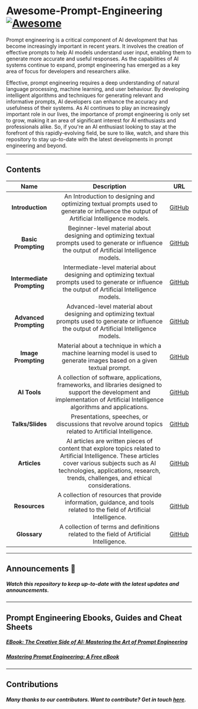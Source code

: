 # Awesome-Prompt-Engineering [![Awesome](https://awesome.re/badge.svg)](https://awesome.re)
Prompt engineering is a critical component of AI development that has become increasingly important in recent years. It involves the creation of effective prompts to help AI models understand user input, enabling them to generate more accurate and useful responses. As the capabilities of AI systems continue to expand, prompt engineering has emerged as a key area of focus for developers and researchers alike.

Effective, prompt engineering requires a deep understanding of natural language processing, machine learning, and user behaviour. By developing intelligent algorithms and techniques for generating relevant and informative prompts, AI developers can enhance the accuracy and usefulness of their systems. As AI continues to play an increasingly important role in our lives, the importance of prompt engineering is only set to grow, making it an area of significant interest for AI enthusiasts and professionals alike. So, if you're an AI enthusiast looking to stay at the forefront of this rapidly-evolving field, be sure to like, watch, and share this repository to stay up-to-date with the latest developments in prompt engineering and beyond.

---
## Contents
|  Name  |  Description  |  URL  |
| :-----:| :------------:| :----:|
| **Introduction**|  An Introduction to designing and optimizing textual prompts used to generate or influence the output of Artificial Intelligence models.  | [GitHub](https://github.com/natnew/Awesome-Prompt-Engineering/blob/main/Introduction.md)|
| **Basic Prompting**|   Beginner-level material about designing and optimizing textual prompts used to generate or influence the output of Artificial Intelligence models. | [GitHub](https://github.com/natnew/Awesome-Prompt-Engineering/blob/main/Basic_Prompting.md)|
| **Intermediate Prompting**| Intermediate-level material about designing and optimizing textual prompts used to generate or influence the output of Artificial Intelligence models.     | [GitHub](https://github.com/natnew/Awesome-Prompt-Engineering/blob/main/Intermediate_Prompting.md)|
| **Advanced Prompting**| Advanced-level material about designing and optimizing textual prompts used to generate or influence the output of Artificial Intelligence models.    | [GitHub](https://github.com/natnew/Awesome-Prompt-Engineering/blob/main/Advanced_Prompting.md)|
| **Image Prompting**| Material about a technique in which a machine learning model is used to generate images based on a given textual prompt.    | [GitHub](https://github.com/natnew/Awesome-Prompt-Engineering/blob/main/Image_Prompting.md)|
| **AI Tools**| A collection of software, applications, frameworks, and libraries designed to support the development and implementation of Artificial Intelligence algorithms and applications.    | [GitHub](https://natnew.github.io/Awesome-Prompt-Engineering/AI_Tools.html)|
| **Talks/Slides**| Presentations, speeches, or discussions that revolve around topics related to Artificial Intelligence.     | [GitHub](https://github.com/natnew/Awesome-Prompt-Engineering/blob/main/Talks_Slides.md)|
| **Articles**| AI articles are written pieces of content that explore topics related to Artificial Intelligence. These articles cover various subjects such as AI technologies, applications, research, trends, challenges, and ethical considerations.    | [GitHub](https://github.com/natnew/Awesome-Prompt-Engineering/blob/main/Articles.md)|
| **Resources**| A collection of resources that provide information, guidance, and tools related to the field of Artificial Intelligence.    | [GitHub](https://github.com/natnew/Awesome-Prompt-Engineering/blob/main/Resources.md)|
| **Glossary**| A collection of terms and definitions related to the field of Artificial Intelligence.    | [GitHub](https://github.com/natnew/Awesome-Prompt-Engineering/blob/main/AI%20Glossary.csv)|




---
## Announcements :eyes:
##### Watch this repository to keep up-to-date with the latest updates and announcements.

---
## Prompt Engineering Ebooks, Guides and Cheat Sheets

##### [EBook: The Creative Side of AI: Mastering the Art of Prompt Engineering](https://natashanewbold.gumroad.com/l/zctxdh)
##### [Mastering Prompt Engineering: A Free eBook](https://natashanewbold.gumroad.com/l/kjxpip)

---
## Contributions
##### Many thanks to our contributors. Want to contribute? Get in touch [here](https://www.linkedin.com/in/natasha-newbold/).
